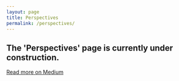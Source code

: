 ```yaml
---
layout: page
title: Perspectives
permalink: /perspectives/
---
```

<main class="main {% if page.url == '/perspectives/' %}perspectives{% endif %}">
    <section class="article">
        <h2 class="h1">The 'Perspectives' page is currently under construction.</h2>
    </section>
    <section class="eop-cta">
        <a class="a arrow-link" href="//medium.com/@jmwii1981" target="_blank">Read more on Medium</a>
    </section>
</main>